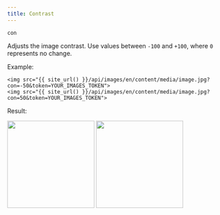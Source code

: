 ```yaml
---
title: Contrast
---
```


`con`

Adjusts the image contrast. Use values between `-100` and `+100`, where `0` represents no change.

Example:

```twig
<img src="{{ site_url() }}/api/images/en/content/media/image.jpg?con=-50&token=YOUR_IMAGES_TOKEN">
<img src="{{ site_url() }}/api/images/en/content/media/image.jpg?con=50&token=YOUR_IMAGES_TOKEN">
```

Result:

<img width="200" class="inline" src="[site_url]/api/images/en/content/media/image.jpg?q=70&w=200&dpr=2&con=-50&token=4864fb8e1ebe080e6e4ad5c4363083a6">
<img width="200" class="inline" src="[site_url]/api/images/en/content/media/image.jpg?q=70&w=200&dpr=2&con=50&token=4864fb8e1ebe080e6e4ad5c4363083a6">
